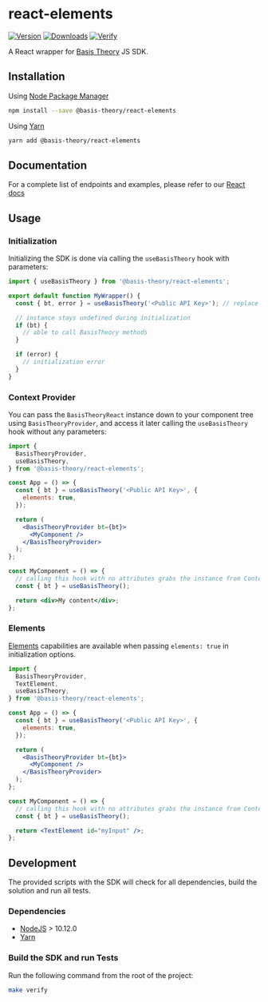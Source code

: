 # react-elements

[![Version](https://img.shields.io/npm/v/@basis-theory/react-elements.svg)](https://www.npmjs.org/package/@basis-theory/react-elements)
[![Downloads](https://img.shields.io/npm/dm/@basis-theory/react-elements.svg)](https://www.npmjs.org/package/@basis-theory/react-elements)
[![Verify](https://github.com/Basis-Theory/react-elements/actions/workflows/release.yml/badge.svg)](https://github.com/Basis-Theory/react-elements/actions/workflows/release.yml)

A React wrapper for [Basis Theory](https://basistheory.com/) JS SDK.

## Installation

Using [Node Package Manager]([https://docs.npmjs.com/](https://www.npmjs.com/package/@basis-theory/react-elements))

```sh
npm install --save @basis-theory/react-elements
```

Using [Yarn]([https://classic.yarnpkg.com/en/docs/](https://classic.yarnpkg.com/en/package/@basis-theory/react-elements))

```sh
yarn add @basis-theory/react-elements
```

## Documentation

For a complete list of endpoints and examples, please refer to our [React docs](https://developers.basistheory.com/docs/sdks/web/react/)

## Usage

### Initialization

Initializing the SDK is done via calling the `useBasisTheory` hook with parameters:

```jsx
import { useBasisTheory } from '@basis-theory/react-elements';

export default function MyWrapper() {
  const { bt, error } = useBasisTheory('<Public API Key>'); // replace with your application key

  // instance stays undefined during initialization
  if (bt) {
    // able to call BasisTheory methods
  }

  if (error) {
    // initialization error
  }
}
```

### Context Provider

You can pass the `BasisTheoryReact` instance down to your component tree using `BasisTheoryProvider`, and access it later calling the `useBasisTheory` hook without any parameters:

```jsx
import {
  BasisTheoryProvider,
  useBasisTheory,
} from '@basis-theory/react-elements';

const App = () => {
  const { bt } = useBasisTheory('<Public API Key>', {
    elements: true,
  });

  return (
    <BasisTheoryProvider bt={bt}>
      <MyComponent />
    </BasisTheoryProvider>
  );
};

const MyComponent = () => {
  // calling this hook with no attributes grabs the instance from Context
  const { bt } = useBasisTheory();

  return <div>My content</div>;
};
```

### Elements

[Elements](https://developers.basistheory.com/docs/sdks/web/react/#initialization) capabilities are available when passing `elements: true` in initialization options.

```jsx
import {
  BasisTheoryProvider,
  TextElement,
  useBasisTheory,
} from '@basis-theory/react-elements';

const App = () => {
  const { bt } = useBasisTheory('<Public API Key>', {
    elements: true,
  });

  return (
    <BasisTheoryProvider bt={bt}>
      <MyComponent />
    </BasisTheoryProvider>
  );
};

const MyComponent = () => {
  // calling this hook with no attributes grabs the instance from Context
  const { bt } = useBasisTheory();

  return <TextElement id="myInput" />;
};
```

## Development

The provided scripts with the SDK will check for all dependencies, build the solution and run all tests.

### Dependencies

- [NodeJS](https://nodejs.org/en/) > 10.12.0
- [Yarn](https://classic.yarnpkg.com/en/docs/)

### Build the SDK and run Tests

Run the following command from the root of the project:

```sh
make verify
```

